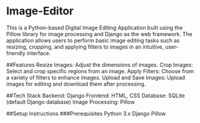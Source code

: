 ﻿# Image-Editor
This is a Python-based Digital Image Editing Application built using the Pillow library for image processing and Django as the web framework. The application allows users to perform basic image editing tasks such as resizing, cropping, and applying filters to images in an intuitive, user-friendly interface.

##Features
Resize Images: Adjust the dimensions of images.
Crop Images: Select and crop specific regions from an image.
Apply Filters: Choose from a variety of filters to enhance images.
Upload and Save Images: Upload images for editing and download them after processing.

##Tech Stack
Backend: Django
Frontend: HTML, CSS
Database: SQLite (default Django database)
Image Processing: Pillow

##Setup Instructions
###Prerequisites
Python 3.x
Django
Pillow
